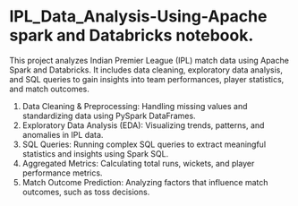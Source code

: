# IPL_Data_Analysis-Using-Apache spark and Databricks notebook.

This project analyzes Indian Premier League (IPL) match data using Apache Spark and Databricks. It includes data cleaning, exploratory data analysis, and SQL queries to gain insights into team performances, player statistics, and match outcomes.

1. Data Cleaning & Preprocessing: Handling missing values and standardizing data using PySpark DataFrames.
2. Exploratory Data Analysis (EDA): Visualizing trends, patterns, and anomalies in IPL data.
3. SQL Queries: Running complex SQL queries to extract meaningful statistics and insights using Spark SQL.
4. Aggregated Metrics: Calculating total runs, wickets, and player performance metrics.
5. Match Outcome Prediction: Analyzing factors that influence match outcomes, such as toss decisions.




